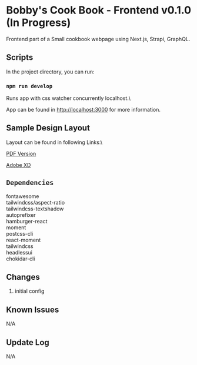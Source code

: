 # Bobby's Cook Book - Frontend v0.1.0 (In Progress)

Frontend part of a Small cookbook webpage using Next.js, Strapi, GraphQL.

## Scripts

In the project directory, you can run:

### `npm run develop`

Runs app with css watcher concurrently localhost.\

App can be found in [http://localhost:3000](http://localhost:3000) for more information.

## Sample Design Layout

Layout can be found in following Links:\

[PDF Version](https://drive.google.com/file/d/1GCvPkTvj26RtAn97dm13P6_WU6TBU6e4/view?usp=sharing)

[Adobe XD](https://xd.adobe.com/view/2eef057c-7f60-40a3-9bfe-52b093bef4b3-7bbc/)

## `Dependencies`

fontawesome\
tailwindcss/aspect-ratio\
tailwindcss-textshadow\
autoprefixer\
hamburger-react\
moment\
postcss-cli\
react-moment\
tailwindcss\
headlessui\
chokidar-cli

## Changes

1. initial config

## Known Issues

N/A

## Update Log

N/A
